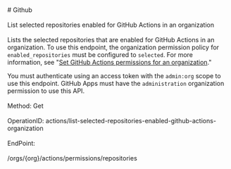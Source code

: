 <br>#     Github</br>
<br>List selected repositories enabled for GitHub Actions in an organization</br>
<br>Lists the selected repositories that are enabled for GitHub Actions in an organization. To use this endpoint, the organization permission policy for `enabled_repositories` must be configured to `selected`. For more information, see "[Set GitHub Actions permissions for an organization](#set-github-actions-permissions-for-an-organization)."

You must authenticate using an access token with the `admin:org` scope to use this endpoint. GitHub Apps must have the `administration` organization permission to use this API.</br>
<br>Method: Get</br>
<br>OperationID: actions/list-selected-repositories-enabled-github-actions-organization</br>
<br>EndPoint:</br>
<br>/orgs/{org}/actions/permissions/repositories</br>
